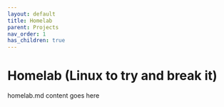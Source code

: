 ```yaml
---
layout: default
title: Homelab
parent: Projects
nav_order: 1
has_children: true
---
```

# Homelab (Linux to try and break it)

homelab.md content goes here
